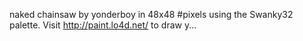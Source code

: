 naked chainsaw by yonderboy in 48x48 #pixels using the Swanky32 palette. Visit http://paint.lo4d.net/ to draw y... 